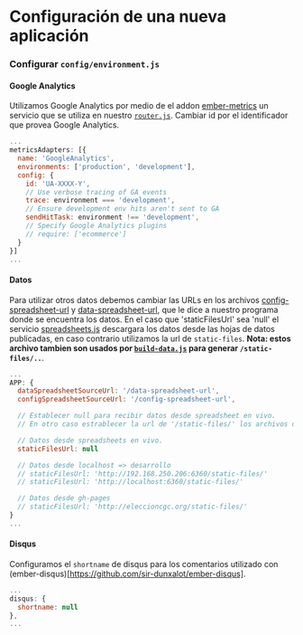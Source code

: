 # Configuración de una nueva aplicación

### Configurar `config/environment.js`
#### Google Analytics
Utilizamos Google Analytics por medio de el addon [ember-metrics](https://github.com/poteto/ember-metrics) un servicio que se utiliza en nuestro [`router.js`](https://github.com/RedCiudadana/MiGuatemala/blob/master/app/router.js). Cambiar id por el identificador que provea Google Analytics.
```javascript
...
metricsAdapters: [{
  name: 'GoogleAnalytics',
  environments: ['production', 'development'],
  config: {
    id: 'UA-XXXX-Y',
    // Use verbose tracing of GA events
    trace: environment === 'development',
    // Ensure development env hits aren't sent to GA
    sendHitTask: environment !== 'development',
    // Specify Google Analytics plugins
    // require: ['ecommerce']
  }
}]
...
```
#### Datos
Para utilizar otros datos debemos cambiar las URLs en los archivos [config-spreadsheet-url](https://github.com/RedCiudadana/MiGuatemala/blob/master/public/config-spreadsheet-url) y [data-spreadsheet-url](https://github.com/RedCiudadana/MiGuatemala/blob/master/public/data-spreadsheet-url), que le dice a nuestro programa donde se encuentra los datos. En el caso que 'staticFilesUrl' sea 'null' el servicio [spreadsheets.js](https://github.com/RedCiudadana/MiGuatemala/blob/master/app/services/spreadsheets.js) descargara los datos desde las hojas de datos publicadas, en caso contrario utilizamos la url de `static-files`. **Nota: estos archivo 
tambien son usados por [`build-data.js`](https://github.com/RedCiudadana/MiGuatemala/blob/master/build-data.js) para generar `/static-files/..`**.

```javascript
...
APP: {
  dataSpreadsheetSourceUrl: '/data-spreadsheet-url',
  configSpreadsheetSourceUrl: '/config-spreadsheet-url',

  // Establecer null para recibir datos desde spreadsheet en vivo.
  // En otro caso estrablecer la url de '/static-files/' los archivos descargados.

  // Datos desde spreadsheets en vivo.
  staticFilesUrl: null

  // Datos desde localhost => desarrollo
  // staticFilesUrl: 'http://192.168.250.206:6360/static-files/'
  // staticFilesUrl: 'http://localhost:6360/static-files/'

  // Datos desde gh-pages
  // staticFilesUrl: 'http://eleccioncgc.org/static-files/'
}
...
```
#### Disqus
Configuramos el `shortname` de disqus para los comentarios utilizado con (ember-disqus)[https://github.com/sir-dunxalot/ember-disqus].
```javascript
...
disqus: {
  shortname: null
},
...
````
